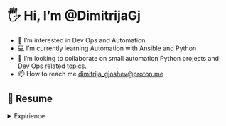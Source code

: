 # 🖐️ Hi, I’m @DimitrijaGj
- 👀 I’m interested in Dev Ops and Automation
- 💻 I’m currently learning Automation with Ansible and Python
- 🔎 I’m looking to collaborate on small automation Python projects and Dev Ops related topics.
- 📫 How to reach me dimitrija_gjoshev@proton.me

## 📄 Resume

<details>
  <summary> Expirience </summary>
 - 🧑‍💻 **DevOps Engineer**  
   📅 Dec/2024 – moment  
   📍 reuter.com – Mönchengladbach/NRW, Germany  
   ![ansible](https://img.shields.io/badge/Ansible-000000?style=for-the-badge&logo=ansible&logoColor=white)

</details>


<!---
DimitrijaGj/DimitrijaGj is a ✨ special ✨ repository because its `README.md` (this file) appears on your GitHub profile.
You can click the Preview link to take a look at your changes.
--->
